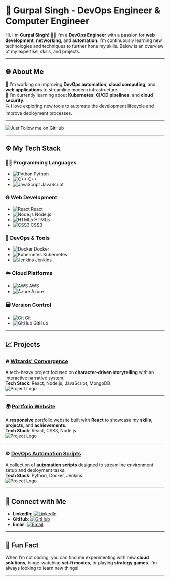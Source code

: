 # 🚀 Gurpal Singh - DevOps Engineer & Computer Engineer

Hi, I'm **Gurpal Singh**! 👨‍💻 I'm a **DevOps Engineer** with a passion for **web development**, **networking**, and **automation**. I'm continuously learning new technologies and techniques to further hone my skills. Below is an overview of my expertise, skills, and projects.

---

## 🌐 About Me

🔧 I'm working on improving **DevOps automation**, **cloud computing**, and **web applications** to streamline modern infrastructure.  
🌱 I’m currently learning about **Kubernetes**, **CI/CD pipelines**, and **cloud security**.  
🔍 I love exploring new tools to automate the development lifecycle and improve deployment processes.

---

![Just](https://img.shields.io/github/followers/gurpalsingh1?style=social) Follow me on GitHub

---

## ⚙️ My Tech Stack

### 🧑‍💻 **Programming Languages**

- ![Python](https://img.shields.io/badge/-Python-3776AB?style=flat&logo=python&logoColor=ffffff) Python
- ![C++](https://img.shields.io/badge/-C++-00599C?style=flat&logo=cplusplus&logoColor=ffffff) C++
- ![JavaScript](https://img.shields.io/badge/-JavaScript-F7DF1E?style=flat&logo=javascript&logoColor=000000) JavaScript

### 🌐 **Web Development**

- ![React](https://img.shields.io/badge/-React-61DAFB?style=flat&logo=react&logoColor=ffffff) React
- ![Node.js](https://img.shields.io/badge/-Node.js-339933?style=flat&logo=node.js&logoColor=ffffff) Node.js
- ![HTML5](https://img.shields.io/badge/-HTML5-E34F26?style=flat&logo=html5&logoColor=ffffff) HTML5
- ![CSS3](https://img.shields.io/badge/-CSS3-1572B6?style=flat&logo=css3&logoColor=ffffff) CSS3

### 🚀 **DevOps & Tools**

- ![Docker](https://img.shields.io/badge/-Docker-2496ED?style=flat&logo=docker&logoColor=ffffff) Docker
- ![Kubernetes](https://img.shields.io/badge/-Kubernetes-326CE5?style=flat&logo=kubernetes&logoColor=ffffff) Kubernetes
- ![Jenkins](https://img.shields.io/badge/-Jenkins-D24939?style=flat&logo=jenkins&logoColor=ffffff) Jenkins

### ☁️ **Cloud Platforms**

- ![AWS](https://img.shields.io/badge/-AWS-232F3E?style=flat&logo=amazonaws&logoColor=ffffff) AWS
- ![Azure](https://img.shields.io/badge/-Azure-0089D6?style=flat&logo=microsoftazure&logoColor=ffffff) Azure

### 🗃️ **Version Control**

- ![Git](https://img.shields.io/badge/-Git-F05032?style=flat&logo=git&logoColor=ffffff) Git
- ![GitHub](https://img.shields.io/badge/-GitHub-181717?style=flat&logo=github&logoColor=ffffff) GitHub

---

## 📈 Projects

### 🔥 [Wizards' Convergence](https://github.com/your-username/wizards-convergence)
A tech-heavy project focused on **character-driven storytelling** with an interactive narrative system.  
**Tech Stack**: React, Node.js, JavaScript, MongoDB  
![Project Logo](https://img.shields.io/badge/-Wizards_Convergence-61DAFB?style=flat&logo=react&logoColor=ffffff)

---

### 🌍 [Portfolio Website](https://github.com/your-username/portfolio)
A **responsive** portfolio website built with **React** to showcase my **skills**, **projects**, and **achievements**.  
**Tech Stack**: React, CSS3, Node.js  
![Project Logo](https://img.shields.io/badge/-Portfolio-232F3E?style=flat&logo=github&logoColor=ffffff)

---

### ⚙️ [DevOps Automation Scripts](https://github.com/your-username/devops-scripts)  
A collection of **automation scripts** designed to streamline environment setup and deployment tasks.  
**Tech Stack**: Python, Docker, Jenkins  
![Project Logo](https://img.shields.io/badge/-DevOps_Scripts-2496ED?style=flat&logo=docker&logoColor=ffffff)

---

## 🤝 Connect with Me

- **LinkedIn**: [![LinkedIn](https://img.shields.io/badge/-LinkedIn-0A66C2?style=flat&logo=linkedin&logoColor=ffffff)](https://linkedin.com/in/gurpfdfal-singh)
- **GitHub**: [![GitHub](https://img.shields.io/badge/-GitHub-181717?style=flat&logo=github&logoColor=ffffff)](https://github.com/gurpalsingh1)
- **Email**: [![Email](https://img.shields.io/badge/-Email-D14836?style=flat&logo=gmail&logoColor=ffffff)](mailto:gurpal.singh@example.com)

---

## 🔧 Fun Fact
When I’m not coding, you can find me experimenting with new **cloud solutions**, binge-watching **sci-fi movies**, or playing **strategy games**. I'm always looking to learn new things!

---
